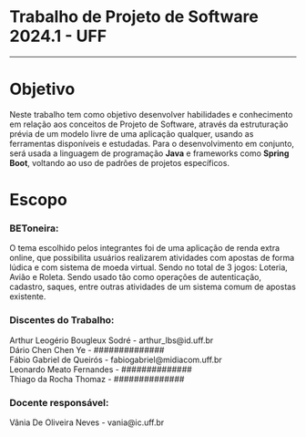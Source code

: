 <h1> Trabalho de Projeto de Software 2024.1 - UFF </h1>
<hr>

<!--<h3>Objetivo:</h3>-->
# Objetivo
Neste trabalho tem como objetivo desenvolver habilidades e conhecimento em relação aos conceitos de Projeto de Software, através da estruturação prévia de um modelo livre de uma aplicação qualquer, usando as ferramentas disponíveis e estudadas.
Para o desenvolvimento em conjunto, será usada a linguagem de programação <b>Java</b> e frameworks como <b>Spring Boot</b>, voltando ao uso de padrões de projetos específicos.

# Escopo
<h3>BEToneira:</h3>
O tema escolhido pelos integrantes foi de uma aplicação de renda extra online, que possibilita usuários realizarem atividades com apostas de forma lúdica e com sistema de moeda virtual. Sendo no total de 3 jogos: Loteria, Avião e Roleta.
Sendo usado tão como operações de autenticação, cadastro, saques, entre outras atividades de um sistema comum de apostas existente.

<h3>Discentes do Trabalho:</h3>
Arthur Leogério Bougleux Sodré - arthur_lbs@id.uff.br
<br>Dário Chen Chen Ye - ##############
<br>Fábio Gabriel de Queirós - fabiogabriel@midiacom.uff.br
<br>Leonardo Meato Fernandes - ##############
<br>Thiago da Rocha Thomaz - ##############

<!-- Contatos -->
<h3>Docente responsável:</h3>
Vânia De Oliveira Neves - vania@ic.uff.br
</hr>
